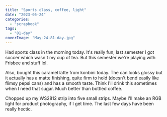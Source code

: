 ```yaml
---
title: "Sports class, coffee, light"
date: "2023-05-24"
categories: 
  - "scrapbook"
tags: 
  - "81-day"
coverImage: "May-24-81-day.jpg"
---
```

<!--more-->

Had sports class in the morning today. It's really fun; last semester I got soccer which wasn't my cup of tea. But this semester we're playing with Frisbee and stuff lol.

Also, bought this caramel latte from konbini today. The can looks glossy but it actually has a matte finishing, quite firm to hold (doesn't bend easily like flimsy pepsi cans) and has a smooth taste. Think I'll drink this sometimes when I need that sugar. Much better than bottled coffee.

Chopped up my WS2812 strip into five small strips. Maybe I'll make an RGB light for product photography, if I get time. The last few days have been really hectic.
